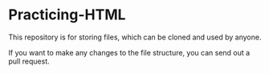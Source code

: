 # Practicing-HTML

This repository is for storing files, which can be cloned and used by anyone.

If you want to make any changes to the file structure, you can send out a pull request.
